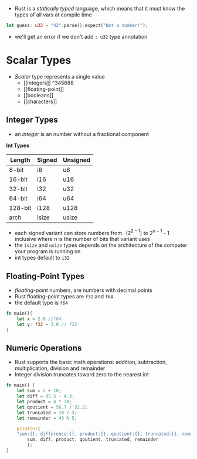 - Rust is a *statically typed* language, which means that it must know the types of all vars at compile time
```rust 
let guess: u32 = "42".parse().expect("Not a number!");
```
- we'll get an error if we don't add `: u32` type annotation

# Scalar Types
- *Scalar* type represents a single value
	- [[integers]] ^345688
	- [[floating-point]]
	- [[booleans]]
	- [[characters]]

## Integer Types

- an *integer* is an number without a fractional component

**Int Types**

| **Length** | **Signed** | **Unsigned** |
| ---------- | ---------- | ------------ |
| 8-bit      | i8         | u8           |
| 16-bit     | i16        | u16          |
| 32-bit     | i32        | u32          |
| 64-bit     | i64        | u64          |
| 128-bit    | i128       | u128         |
| arch       | isize      | usize        |
- each signed variant can store numbers from -(2$^{2-1}$) to 2$^{n-1}$ - 1 inclusive where *n* is the number of bits that variant uses
- the `isize` and `usize` types depends on the architecture of the computer your program is running on
- int types default to `i32`

## Floating-Point Types
- *floating-point* numbers, are numbers with decimal points
- Rust floating-point types are `f32` and `f64` 
- the default type is `f64`
```rust
fn main(){
	let x = 2.0 //f64
	let y: f32 = 3.0 // f32
}
```


## Numeric Operations
- Rust supports the basic math operations: addition, subtraction, multiplication, division and remainder
- Integer division truncates toward zero to the nearest int
```rust
fn main() {
    let sum = 5 + 10;
    let diff = 95.5 - 4.3;
    let product = 4 * 30;
    let qoutient = 56.7 / 32.2;
    let truncated = 10 / 3;
    let remainder = 43 % 5;

    println!(
    "sum:{}, difference:{}, product:{}, qoutient:{}, truncated:{}, remainder:{}",
        sum, diff, product, qoutient, truncated, remainder
        );
}
```